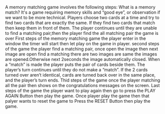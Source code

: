 A memory matching game involves the following steps:
  What is a memory match? It's a game requiring memory skills and “good eye”, or observation if we want to be more technical.
      Players choose two cards at a time and try to find two cards that are exactly the same. 
      If they find two cards that match then keep them in front of them.
      The player continues until they are unable to find a matching pair,then the player find the all matching pair the game is over 
First steps of the memory matching game the player enter in the window the timer will start then let play on the game in player.
second steps of the game the player find a matching pair, once open the image then next image are open find a matching there are two images are same the images are opened.Otherwise next 2seconds the image automatically closed.
When a “match” is made the player puts the pair of cards beside them. The player’s turn continues until they do not make a “match”. If the 2 cards turned over aren’t identical, cards are turned back over in the same place, and the player’s turn ends.
Thid steps of the game once the player matching all the pair then shows on the congratulations messages on the screen. 
Last steps of the game the player want to play again then go to press the PLAY AGAIN Button then play the game.
Once player play the game then that palyer wants to reset the game to Press the RESET Button then play the game.
